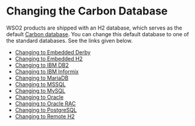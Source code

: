 # Changing the Carbon Database

WSO2 products are shipped with an H2 database, which serves as the
default [Carbon database](_Working_with_Databases_). You can change
this default database to one of the standard databases. See the links
given below.

-   [Changing to Embedded Derby](_Changing_to_Embedded_Derby_)
-   [Changing to Embedded H2](_Changing_to_Embedded_H2_)
-   [Changing to IBM DB2](_Changing_to_IBM_DB2_)
-   [Changing to IBM Informix](_Changing_to_IBM_Informix_)
-   [Changing to MariaDB](_Changing_to_MariaDB_)
-   [Changing to MSSQL](_Changing_to_MSSQL_)
-   [Changing to MySQL](_Changing_to_MySQL_)
-   [Changing to Oracle](_Changing_to_Oracle_)
-   [Changing to Oracle RAC](_Changing_to_Oracle_RAC_)
-   [Changing to PostgreSQL](_Changing_to_PostgreSQL_)
-   [Changing to Remote H2](_Changing_to_Remote_H2_)
